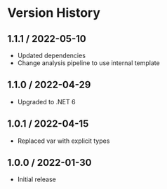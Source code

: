 # Version History

## 1.1.1 / 2022-05-10

- Updated dependencies
- Change analysis pipeline to use internal template

## 1.1.0 / 2022-04-29

- Upgraded to .NET 6

## 1.0.1 / 2022-04-15

- Replaced var with explicit types

## 1.0.0 / 2022-01-30

- Initial release
